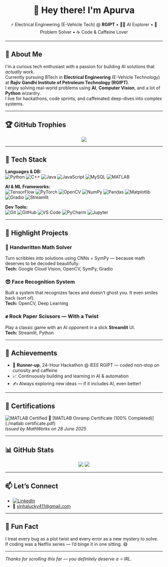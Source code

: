 <h1 align="center">👋 Hey there! I'm Apurva</h1>

<p align="center">
  ⚡ Electrical Engineering (E-Vehicle Tech) @ <strong>RGIPT</strong> • 👩‍💻 AI Explorer • 🧠 Problem Solver • ☕ Code & Caffeine Lover
</p>

---

## 🧠 About Me

I'm a curious tech enthusiast with a passion for building AI solutions that *actually work*.  
Currently pursuing BTech in **Electrical Engineering** (E-Vehicle Technology) at **Rajiv Gandhi Institute of Petroleum Technology (RGIPT)**.  
I enjoy solving real-world problems using **AI**, **Computer Vision**, and a lot of **Python** wizardry.  
I live for hackathons, code sprints, and caffeinated deep-dives into complex systems.

---

## 🏆 GitHub Trophies

<p align="center">
  <img src="https://github-profile-trophy.vercel.app/?username=apurvafx&theme=algolia&row=1&column=7&no-frame=true&no-bg=true" />
</p>

---

## 🧰 Tech Stack

**Languages & DB:**  
![Python](https://img.shields.io/badge/Python-3776AB?style=for-the-badge&logo=python&logoColor=white)
![C++](https://img.shields.io/badge/C++-00599C?style=for-the-badge&logo=c%2B%2B)
![Java](https://img.shields.io/badge/Java-007396?style=for-the-badge&logo=java)
![JavaScript](https://img.shields.io/badge/JavaScript-F7DF1E?style=for-the-badge&logo=javascript&logoColor=black)
![MySQL](https://img.shields.io/badge/MySQL-005C84?style=for-the-badge&logo=mysql)
![MATLAB](https://img.shields.io/badge/MATLAB-0076A8?style=for-the-badge&logo=mathworks)

**AI & ML Frameworks:**  
![TensorFlow](https://img.shields.io/badge/TensorFlow-FF6F00?style=for-the-badge&logo=tensorflow&logoColor=white)
![PyTorch](https://img.shields.io/badge/PyTorch-EE4C2C?style=for-the-badge&logo=pytorch)
![OpenCV](https://img.shields.io/badge/OpenCV-5C3EE8?style=for-the-badge&logo=opencv)
![NumPy](https://img.shields.io/badge/NumPy-013243?style=for-the-badge&logo=numpy)
![Pandas](https://img.shields.io/badge/Pandas-150458?style=for-the-badge&logo=pandas)
![Matplotlib](https://img.shields.io/badge/Matplotlib-11557C?style=for-the-badge)
![Gradio](https://img.shields.io/badge/Gradio-17BECF?style=for-the-badge)
![Streamlit](https://img.shields.io/badge/Streamlit-FF4B4B?style=for-the-badge&logo=streamlit)

**Dev Tools:**  
![Git](https://img.shields.io/badge/Git-F05032?style=for-the-badge&logo=git)
![GitHub](https://img.shields.io/badge/GitHub-181717?style=for-the-badge&logo=github)
![VS Code](https://img.shields.io/badge/VSCode-007ACC?style=for-the-badge&logo=visual-studio-code)
![PyCharm](https://img.shields.io/badge/PyCharm-000000?style=for-the-badge&logo=pycharm)
![Jupyter](https://img.shields.io/badge/Jupyter-F37626?style=for-the-badge&logo=jupyter)

---

## 🚀 Highlight Projects

### 🧮 Handwritten Math Solver  
Turn scribbles into solutions using CNNs + SymPy — because math deserves to be decoded beautifully.  
**Tech:** Google Cloud Vision, OpenCV, SymPy, Gradio

### 😎 Face Recognition System  
Built a system that recognizes faces and doesn’t ghost you. It even smiles back (sort of).  
**Tech:** OpenCV, Deep Learning

### ✊ Rock Paper Scissors — With a Twist  
Play a classic game with an AI opponent in a slick **Streamlit** UI.  
**Tech:** Streamlit, Python

---

## 🏅 Achievements

- 🥈 **Runner-up**, 24-Hour Hackathon @ IEEE RGIPT — coded non-stop on curiosity and caffeine  
- 📈 Continuously building and learning in AI & automation  
- ✍️ Always exploring new ideas — if it includes AI, even better!

---

## 📜 Certifications
![MATLAB Certified](https://img.shields.io/badge/MATLAB--Onramp-Completed-brightgreen?style=flat-square&logo=mathworks)
📄 [MATLAB Onramp Certificate (100% Completed)](./matlab certificate.pdf)  
  *Issued by MathWorks on 28 June 2025*

---

## 📊 GitHub Stats

<p align="center">
  <img src="https://github-readme-stats.vercel.app/api?username=apurvafx&show_icons=true&theme=radical&hide_border=true" />
  <img src="https://github-readme-stats.vercel.app/api/top-langs/?username=apurvafx&layout=compact&theme=radical&hide_border=true" />
</p>

---

## 📫 Let’s Connect

- [![LinkedIn](https://img.shields.io/badge/-LinkedIn-0A66C2?style=for-the-badge&logo=linkedin&logoColor=white)](https://www.linkedin.com/in/apurva-sinha-/)
- 📧 sinhalucky411@gmail.com

---

## 🌟 Fun Fact

I treat every bug as a plot twist and every error as a new mystery to solve.  
If coding was a Netflix series — I’d binge it in one sitting. 😄

---

_Thanks for scrolling this far — you definitely deserve a ⭐ IRL._
